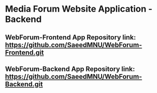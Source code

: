 # Media Forum Website Application - Backend


## WebForum-Frontend App Repository link: https://github.com/SaeedMNU/WebForum-Frontend.git

## WebForum-Backend App Repository link: https://github.com/SaeedMNU/WebForum-Backend.git